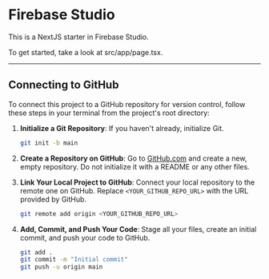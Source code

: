 # Firebase Studio

This is a NextJS starter in Firebase Studio.

To get started, take a look at src/app/page.tsx.

---

## Connecting to GitHub

To connect this project to a GitHub repository for version control, follow these steps in your terminal from the project's root directory:

1.  **Initialize a Git Repository**: If you haven't already, initialize Git.
    ```bash
    git init -b main
    ```

2.  **Create a Repository on GitHub**: Go to [GitHub.com](https://github.com) and create a new, empty repository. Do not initialize it with a README or any other files.

3.  **Link Your Local Project to GitHub**: Connect your local repository to the remote one on GitHub. Replace `<YOUR_GITHUB_REPO_URL>` with the URL provided by GitHub.
    ```bash
    git remote add origin <YOUR_GITHUB_REPO_URL>
    ```

4.  **Add, Commit, and Push Your Code**: Stage all your files, create an initial commit, and push your code to GitHub.
    ```bash
    git add .
    git commit -m "Initial commit"
    git push -u origin main
    ```
